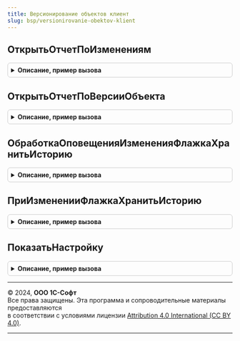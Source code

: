 ```yaml
---
title: Версионирование объектов клиент
slug: bsp/versionirovanie-obektov-klient
---
```



## ОткрытьОтчетПоИзменениям
<details style="margin: 1em 0; padding: 0.5em; border: 1px solid #ccc; border-radius: 6px;">

<summary style="font-weight: bold; cursor: pointer;">Описание, пример вызова</summary>

```bsl

// Открывает отчет по версиям объекта в режиме сравнения версий.
//
// Параметры:
//  Ссылка                       - ЛюбаяСсылка - ссылка на версионируемый объект;
//  АдресСериализованногоОбъекта - Строка - адрес двоичных данных сравниваемой версии
//                                          объекта во временном хранилище.
//
Процедура ОткрытьОтчетПоИзменениям(Ссылка, АдресСериализованногоОбъекта) Экспорт
```

Пример вызова
```bsl
ВерсионированиеОбъектовКлиент.ОткрытьОтчетПоИзменениям(Ссылка, АдресСериализованногоОбъекта) 
```
</details>

## ОткрытьОтчетПоВерсииОбъекта
<details style="margin: 1em 0; padding: 0.5em; border: 1px solid #ccc; border-radius: 6px;">

<summary style="font-weight: bold; cursor: pointer;">Описание, пример вызова</summary>

```bsl

// Показывает сохраненную версию объекта.
//
// Параметры:
//  Ссылка                       - ЛюбаяСсылка - ссылка на версионируемый объект;
//  АдресСериализованногоОбъекта - Строка - адрес двоичных данных версии объекта во временном хранилище.
//
Процедура ОткрытьОтчетПоВерсииОбъекта(Ссылка, АдресСериализованногоОбъекта) Экспорт
```

Пример вызова
```bsl
ВерсионированиеОбъектовКлиент.ОткрытьОтчетПоВерсииОбъекта(Ссылка, АдресСериализованногоОбъекта) 
```
</details>

## ОбработкаОповещенияИзмененияФлажкаХранитьИсторию
<details style="margin: 1em 0; padding: 0.5em; border: 1px solid #ccc; border-radius: 6px;">

<summary style="font-weight: bold; cursor: pointer;">Описание, пример вызова</summary>

```bsl

// Обработчик события ОбработкаОповещения для формы, на которой требуется отобразить флажок хранения истории изменения.
//
// Параметры:
//   ИмяСобытия - Строка - имя события, которое было получено обработчиком события на форме.
//   ХранитьИсториюИзменений - Число - реквизит, в который будет помещено значение.
//
// Пример:
//	Если ОбщегоНазначенияКлиент.ПодсистемаСуществует("СтандартныеПодсистемы.ВерсионированиеОбъектов") Тогда
//		МодульВерсионированиеОбъектовКлиент = ОбщегоНазначенияКлиент.ОбщийМодуль("ВерсионированиеОбъектовКлиент");
//		МодульВерсионированиеОбъектовКлиент.ОбработкаОповещенияИзмененияФлажкаХранитьИсторию(
//			ИмяСобытия,
//			ХранитьИсториюИзменений);
//	КонецЕсли;
//
Процедура ОбработкаОповещенияИзмененияФлажкаХранитьИсторию(Знач ИмяСобытия, ХранитьИсториюИзменений) Экспорт
```

Пример вызова
```bsl
ВерсионированиеОбъектовКлиент.ОбработкаОповещенияИзмененияФлажкаХранитьИсторию(ИмяСобытия, ХранитьИсториюИзменений) 
```
</details>

## ПриИзмененииФлажкаХранитьИсторию
<details style="margin: 1em 0; padding: 0.5em; border: 1px solid #ccc; border-radius: 6px;">

<summary style="font-weight: bold; cursor: pointer;">Описание, пример вызова</summary>

```bsl

// Обработчик события ПриИзменении для флажка, выполняющего переключение режима хранения истории изменений.
// Флажок должен быть связан с реквизитом типа Булево.
//
// Параметры:
//   ЗначениеФлажкаХранитьИсториюИзменений - Булево - новое значение флажка, которое требуется обработать.
//
// Пример:
//	Если ОбщегоНазначенияКлиент.ПодсистемаСуществует("СтандартныеПодсистемы.ВерсионированиеОбъектов") Тогда
//		МодульВерсионированиеОбъектовКлиент = ОбщегоНазначенияКлиент.ОбщийМодуль("ВерсионированиеОбъектовКлиент");
//		МодульВерсионированиеОбъектовКлиент.ПриИзмененииФлажкаХранитьИсторию(ХранитьИсториюИзменений);
//	КонецЕсли;
//
Процедура ПриИзмененииФлажкаХранитьИсторию(ЗначениеФлажкаХранитьИсториюИзменений) Экспорт
```

Пример вызова
```bsl
ВерсионированиеОбъектовКлиент.ПриИзмененииФлажкаХранитьИсторию(ЗначениеФлажкаХранитьИсториюИзменений) 
```
</details>

## ПоказатьНастройку
<details style="margin: 1em 0; padding: 0.5em; border: 1px solid #ccc; border-radius: 6px;">

<summary style="font-weight: bold; cursor: pointer;">Описание, пример вызова</summary>

```bsl

// Открывает форму управления версионированием объектов.
// Не забудьте команду, выполняющую вызов процедуры,
// установить зависимой от функциональной опции ИспользоватьВерсионированиеОбъектов.
//
// Пример:
//	Если ОбщегоНазначенияКлиент.ПодсистемаСуществует("СтандартныеПодсистемы.ВерсионированиеОбъектов") Тогда
//		МодульВерсионированиеОбъектовКлиент = ОбщегоНазначенияКлиент.ОбщийМодуль("ВерсионированиеОбъектовКлиент");
//		МодульВерсионированиеОбъектовКлиент.ПоказатьНастройку();
//	КонецЕсли;
//
Процедура ПоказатьНастройку() Экспорт
```

Пример вызова
```bsl
ВерсионированиеОбъектовКлиент.ПоказатьНастройку() 
```
</details>

---

© 2024, **ООО 1С-Софт**  
Все права защищены. Эта программа и сопроводительные материалы предоставляются  
в соответствии с условиями лицензии [Attribution 4.0 International (CC BY 4.0)](https://creativecommons.org/licenses/by/4.0/legalcode).

---
